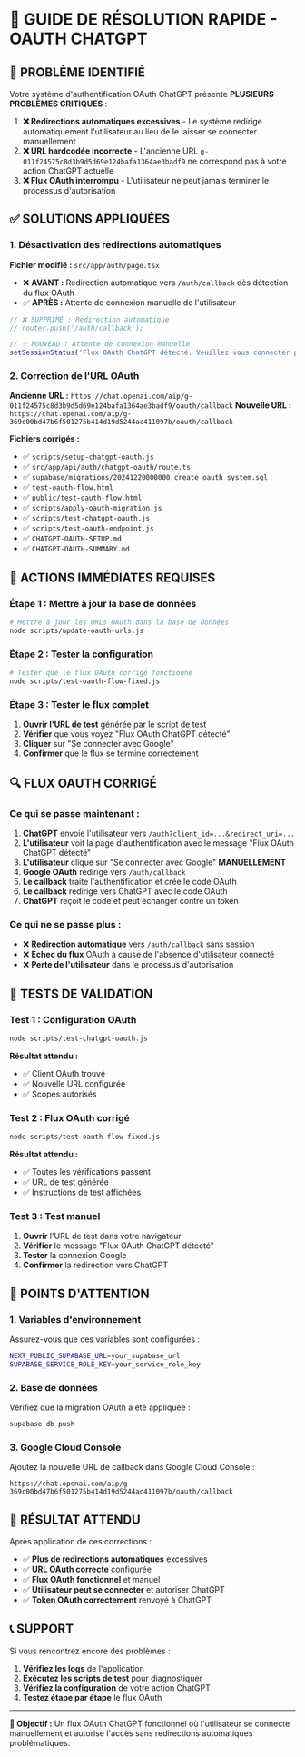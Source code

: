 # 🚨 GUIDE DE RÉSOLUTION RAPIDE - OAUTH CHATGPT

## 🎯 **PROBLÈME IDENTIFIÉ**

Votre système d'authentification OAuth ChatGPT présente **PLUSIEURS PROBLÈMES CRITIQUES** :

1. **❌ Redirections automatiques excessives** - Le système redirige automatiquement l'utilisateur au lieu de le laisser se connecter manuellement
2. **❌ URL hardcodée incorrecte** - L'ancienne URL `g-011f24575c8d3b9d5d69e124bafa1364ae3badf9` ne correspond pas à votre action ChatGPT actuelle
3. **❌ Flux OAuth interrompu** - L'utilisateur ne peut jamais terminer le processus d'autorisation

## ✅ **SOLUTIONS APPLIQUÉES**

### **1. Désactivation des redirections automatiques**

**Fichier modifié :** `src/app/auth/page.tsx`
- ❌ **AVANT :** Redirection automatique vers `/auth/callback` dès détection du flux OAuth
- ✅ **APRÈS :** Attente de connexion manuelle de l'utilisateur

```typescript
// ❌ SUPPRIMÉ : Redirection automatique
// router.push('/auth/callback');

// ✅ NOUVEAU : Attente de connexion manuelle
setSessionStatus('Flux OAuth ChatGPT détecté. Veuillez vous connecter pour autoriser l\'accès.');
```

### **2. Correction de l'URL OAuth**

**Ancienne URL :** `https://chat.openai.com/aip/g-011f24575c8d3b9d5d69e124bafa1364ae3badf9/oauth/callback`
**Nouvelle URL :** `https://chat.openai.com/aip/g-369c00bd47b6f501275b414d19d5244ac411097b/oauth/callback`

**Fichiers corrigés :**
- ✅ `scripts/setup-chatgpt-oauth.js`
- ✅ `src/app/api/auth/chatgpt-oauth/route.ts`
- ✅ `supabase/migrations/20241220000000_create_oauth_system.sql`
- ✅ `test-oauth-flow.html`
- ✅ `public/test-oauth-flow.html`
- ✅ `scripts/apply-oauth-migration.js`
- ✅ `scripts/test-chatgpt-oauth.js`
- ✅ `scripts/test-oauth-endpoint.js`
- ✅ `CHATGPT-OAUTH-SETUP.md`
- ✅ `CHATGPT-OAUTH-SUMMARY.md`

## 🚀 **ACTIONS IMMÉDIATES REQUISES**

### **Étape 1 : Mettre à jour la base de données**

```bash
# Mettre à jour les URLs OAuth dans la base de données
node scripts/update-oauth-urls.js
```

### **Étape 2 : Tester la configuration**

```bash
# Tester que le flux OAuth corrigé fonctionne
node scripts/test-oauth-flow-fixed.js
```

### **Étape 3 : Tester le flux complet**

1. **Ouvrir l'URL de test** générée par le script de test
2. **Vérifier** que vous voyez "Flux OAuth ChatGPT détecté"
3. **Cliquer** sur "Se connecter avec Google"
4. **Confirmer** que le flux se termine correctement

## 🔍 **FLUX OAUTH CORRIGÉ**

### **Ce qui se passe maintenant :**

1. **ChatGPT** envoie l'utilisateur vers `/auth?client_id=...&redirect_uri=...`
2. **L'utilisateur** voit la page d'authentification avec le message "Flux OAuth ChatGPT détecté"
3. **L'utilisateur** clique sur "Se connecter avec Google" **MANUELLEMENT**
4. **Google OAuth** redirige vers `/auth/callback`
5. **Le callback** traite l'authentification et crée le code OAuth
6. **Le callback** redirige vers ChatGPT avec le code OAuth
7. **ChatGPT** reçoit le code et peut échanger contre un token

### **Ce qui ne se passe plus :**

- ❌ **Redirection automatique** vers `/auth/callback` sans session
- ❌ **Échec du flux** OAuth à cause de l'absence d'utilisateur connecté
- ❌ **Perte de l'utilisateur** dans le processus d'autorisation

## 🧪 **TESTS DE VALIDATION**

### **Test 1 : Configuration OAuth**

```bash
node scripts/test-chatgpt-oauth.js
```

**Résultat attendu :**
- ✅ Client OAuth trouvé
- ✅ Nouvelle URL configurée
- ✅ Scopes autorisés

### **Test 2 : Flux OAuth corrigé**

```bash
node scripts/test-oauth-flow-fixed.js
```

**Résultat attendu :**
- ✅ Toutes les vérifications passent
- ✅ URL de test générée
- ✅ Instructions de test affichées

### **Test 3 : Test manuel**

1. **Ouvrir** l'URL de test dans votre navigateur
2. **Vérifier** le message "Flux OAuth ChatGPT détecté"
3. **Tester** la connexion Google
4. **Confirmer** la redirection vers ChatGPT

## 🚨 **POINTS D'ATTENTION**

### **1. Variables d'environnement**

Assurez-vous que ces variables sont configurées :
```bash
NEXT_PUBLIC_SUPABASE_URL=your_supabase_url
SUPABASE_SERVICE_ROLE_KEY=your_service_role_key
```

### **2. Base de données**

Vérifiez que la migration OAuth a été appliquée :
```bash
supabase db push
```

### **3. Google Cloud Console**

Ajoutez la nouvelle URL de callback dans Google Cloud Console :
```
https://chat.openai.com/aip/g-369c00bd47b6f501275b414d19d5244ac411097b/oauth/callback
```

## 🎉 **RÉSULTAT ATTENDU**

Après application de ces corrections :

- ✅ **Plus de redirections automatiques** excessives
- ✅ **URL OAuth correcte** configurée
- ✅ **Flux OAuth fonctionnel** et manuel
- ✅ **Utilisateur peut se connecter** et autoriser ChatGPT
- ✅ **Token OAuth correctement** renvoyé à ChatGPT

## 📞 **SUPPORT**

Si vous rencontrez encore des problèmes :

1. **Vérifiez les logs** de l'application
2. **Exécutez les scripts de test** pour diagnostiquer
3. **Vérifiez la configuration** de votre action ChatGPT
4. **Testez étape par étape** le flux OAuth

---

**🎯 Objectif :** Un flux OAuth ChatGPT fonctionnel où l'utilisateur se connecte manuellement et autorise l'accès sans redirections automatiques problématiques.
